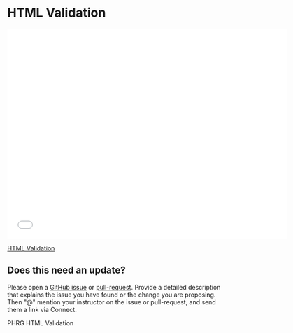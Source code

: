 # HTML Validation

<iframe width="640" height="480" src="//www.youtube.com/embed/nYglnxMUixM?rel=0&modestbranding=1" frameborder="0" allowfullscreen></iframe>

<p><a href="https://www.youtube.com/watch?v=nYglnxMUixM">HTML Validation</a></p>

## Does this need an update?
 Please open a [GitHub issue](https://github.com/learn-co-curriculum/phrg-html-validation/issues) or [pull-request](https://github.com/learn-co-curriculum/phrg-html-validation/pulls). Provide a detailed description that explains the issue you have found or the change you are proposing. Then "@" mention your instructor on the issue or pull-request, and send them a link via Connect.

<p data-visibility='hidden'>PHRG HTML Validation</p>
